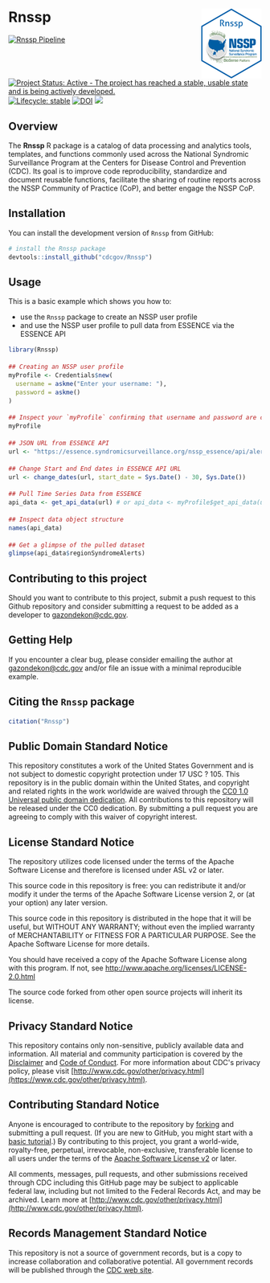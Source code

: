 
# Rnssp <a href='https://cdcgov.github.io/Rnssp'><img src='man/figures/logo.png' align="right" height="139" /></a>

<!-- badges: start -->
[![Rnssp Pipeline](https://github.com/cdcent/Rnssp/actions/workflows/check-standard.yaml/badge.svg?branch=master)](https://github.com/cdcent/Rnssp/actions/workflows/check-standard.yaml)
[![Project Status: Active - The project has reached a stable, usable
state and is being actively
developed.](https://www.repostatus.org/badges/latest/active.svg)](https://github.com/CDCgov/Rnssp)
[![Lifecycle: stable](https://img.shields.io/badge/lifecycle-stable-brightgreen.svg)](https://lifecycle.r-lib.org/articles/stages.html#stable)
[![DOI](https://zenodo.org/badge/369309753.svg)](https://zenodo.org/badge/latestdoi/369309753)
[![](https://img.shields.io/badge/CRAN-not%20published-red.svg)](https://github.com/CDCgov/Rnssp)
<!-- badges: end -->

## Overview
The **Rnssp** R package is a catalog of data processing and analytics tools, templates, and functions commonly used across the National Syndromic Surveillance Program at the Centers for Disease Control and Prevention (CDC). Its goal is to improve code reproducibility, standardize and document reusable functions, facilitate the sharing of routine reports across the NSSP Community of Practice (CoP), and better engage the NSSP CoP.

## Installation

You can install the development version of `Rnssp` from GitHub:

```r
# install the Rnssp package
devtools::install_github("cdcgov/Rnssp")
```


## Usage

This is a basic example which shows you how to:

- use the `Rnssp` package to create an NSSP user profile
- and use the NSSP user profile to pull data from ESSENCE via the ESSENCE API


``` r
library(Rnssp)

## Creating an NSSP user profile
myProfile <- Credentials$new(
  username = askme("Enter your username: "), 
  password = askme()
)

## Inspect your `myProfile` confirming that username and password are completely hidden
myProfile

## JSON URL from ESSENCE API
url <- "https://essence.syndromicsurveillance.org/nssp_essence/api/alerts/regionSyndromeAlerts?end_date=31Jan2021&start_date=29Jan2021"

## Change Start and End dates in ESSENCE API URL
url <- change_dates(url, start_date = Sys.Date() - 30, Sys.Date())

## Pull Time Series Data from ESSENCE
api_data <- get_api_data(url) # or api_data <- myProfile$get_api_data(url)

## Inspect data object structure
names(api_data)

## Get a glimpse of the pulled dataset
glimpse(api_data$regionSyndromeAlerts) 
```

## Contributing to this project
Should you want to contribute to this project, submit a push request to this Github repository and consider submitting a request to be added as a developer to gazondekon@cdc.gov.

## Getting Help
If you encounter a clear bug, please consider emailing the author at gazondekon@cdc.gov and/or file an issue with a minimal reproducible example.

## Citing the `Rnssp` package
```r
citation("Rnssp")
```

## Public Domain Standard Notice
This repository constitutes a work of the United States Government and is not
subject to domestic copyright protection under 17 USC ? 105. This repository is in
the public domain within the United States, and copyright and related rights in
the work worldwide are waived through the [CC0 1.0 Universal public domain dedication](https://creativecommons.org/publicdomain/zero/1.0/).
All contributions to this repository will be released under the CC0 dedication. By
submitting a pull request you are agreeing to comply with this waiver of
copyright interest.

## License Standard Notice
The repository utilizes code licensed under the terms of the Apache Software
License and therefore is licensed under ASL v2 or later.

This source code in this repository is free: you can redistribute it and/or modify it under
the terms of the Apache Software License version 2, or (at your option) any
later version.

This source code in this repository is distributed in the hope that it will be useful, but WITHOUT ANY
WARRANTY; without even the implied warranty of MERCHANTABILITY or FITNESS FOR A
PARTICULAR PURPOSE. See the Apache Software License for more details.

You should have received a copy of the Apache Software License along with this
program. If not, see http://www.apache.org/licenses/LICENSE-2.0.html

The source code forked from other open source projects will inherit its license.

## Privacy Standard Notice
This repository contains only non-sensitive, publicly available data and
information. All material and community participation is covered by the
[Disclaimer](https://github.com/CDCgov/template/blob/master/DISCLAIMER.md)
and [Code of Conduct](https://github.com/CDCgov/template/blob/master/code-of-conduct.md).
For more information about CDC's privacy policy, please visit [http://www.cdc.gov/other/privacy.html](https://www.cdc.gov/other/privacy.html).

## Contributing Standard Notice
Anyone is encouraged to contribute to the repository by [forking](https://help.github.com/articles/fork-a-repo)
and submitting a pull request. (If you are new to GitHub, you might start with a
[basic tutorial](https://help.github.com/articles/set-up-git).) By contributing
to this project, you grant a world-wide, royalty-free, perpetual, irrevocable,
non-exclusive, transferable license to all users under the terms of the
[Apache Software License v2](http://www.apache.org/licenses/LICENSE-2.0.html) or
later.

All comments, messages, pull requests, and other submissions received through
CDC including this GitHub page may be subject to applicable federal law, including but not limited to the Federal Records Act, and may be archived. Learn more at [http://www.cdc.gov/other/privacy.html](http://www.cdc.gov/other/privacy.html).

## Records Management Standard Notice
This repository is not a source of government records, but is a copy to increase
collaboration and collaborative potential. All government records will be
published through the [CDC web site](http://www.cdc.gov).
